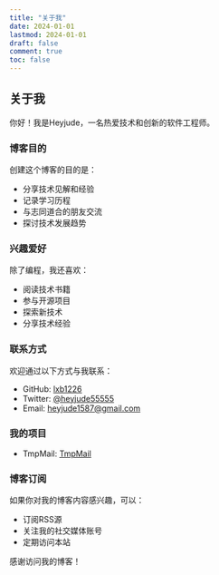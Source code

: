```yaml
---
title: "关于我"
date: 2024-01-01
lastmod: 2024-01-01
draft: false
comment: true
toc: false
---
```


## 关于我

你好！我是Heyjude，一名热爱技术和创新的软件工程师。

### 博客目的

创建这个博客的目的是：

- 分享技术见解和经验
- 记录学习历程
- 与志同道合的朋友交流
- 探讨技术发展趋势

### 兴趣爱好

除了编程，我还喜欢：

- 阅读技术书籍
- 参与开源项目
- 探索新技术
- 分享技术经验

### 联系方式

欢迎通过以下方式与我联系：

- GitHub: [lxb1226](https://github.com/lxb1226)
- Twitter: [@heyjude55555](https://twitter.com/heyjude55555)
- Email: heyjude1587@gmail.com

### 我的项目
- TmpMail: [TmpMail](https://tmpmail.online)

### 博客订阅

如果你对我的博客内容感兴趣，可以：

- 订阅RSS源
- 关注我的社交媒体账号
- 定期访问本站

感谢访问我的博客！
